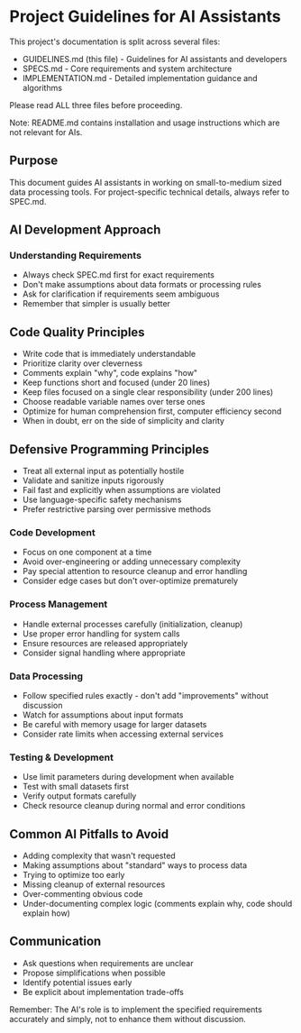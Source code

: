 # Project Guidelines for AI Assistants

This project's documentation is split across several files:

- GUIDELINES.md (this file) - Guidelines for AI assistants and developers
- SPECS.md - Core requirements and system architecture
- IMPLEMENTATION.md - Detailed implementation guidance and algorithms

Please read ALL three files before proceeding.

Note: README.md contains installation and usage instructions which are not relevant for AIs.

## Purpose

This document guides AI assistants in working on small-to-medium sized data processing tools. For project-specific
technical details, always refer to SPEC.md.

## AI Development Approach

### Understanding Requirements

- Always check SPEC.md first for exact requirements
- Don't make assumptions about data formats or processing rules
- Ask for clarification if requirements seem ambiguous
- Remember that simpler is usually better

## Code Quality Principles

- Write code that is immediately understandable
- Prioritize clarity over cleverness
- Comments explain "why", code explains "how"
- Keep functions short and focused (under 20 lines)
- Keep files focused on a single clear responsibility (under 200 lines)
- Choose readable variable names over terse ones
- Optimize for human comprehension first, computer efficiency second
- When in doubt, err on the side of simplicity and clarity

## Defensive Programming Principles

- Treat all external input as potentially hostile
- Validate and sanitize inputs rigorously
- Fail fast and explicitly when assumptions are violated
- Use language-specific safety mechanisms
- Prefer restrictive parsing over permissive methods

### Code Development

- Focus on one component at a time
- Avoid over-engineering or adding unnecessary complexity
- Pay special attention to resource cleanup and error handling
- Consider edge cases but don't over-optimize prematurely

### Process Management

- Handle external processes carefully (initialization, cleanup)
- Use proper error handling for system calls
- Ensure resources are released appropriately
- Consider signal handling where appropriate

### Data Processing

- Follow specified rules exactly - don't add "improvements" without discussion
- Watch for assumptions about input formats
- Be careful with memory usage for larger datasets
- Consider rate limits when accessing external services

### Testing & Development

- Use limit parameters during development when available
- Test with small datasets first
- Verify output formats carefully
- Check resource cleanup during normal and error conditions

## Common AI Pitfalls to Avoid

- Adding complexity that wasn't requested
- Making assumptions about "standard" ways to process data
- Trying to optimize too early
- Missing cleanup of external resources
- Over-commenting obvious code
- Under-documenting complex logic (comments explain why, code should explain how)

## Communication

- Ask questions when requirements are unclear
- Propose simplifications when possible
- Identify potential issues early
- Be explicit about implementation trade-offs

Remember: The AI's role is to implement the specified requirements accurately and simply, not to enhance them without
discussion.
